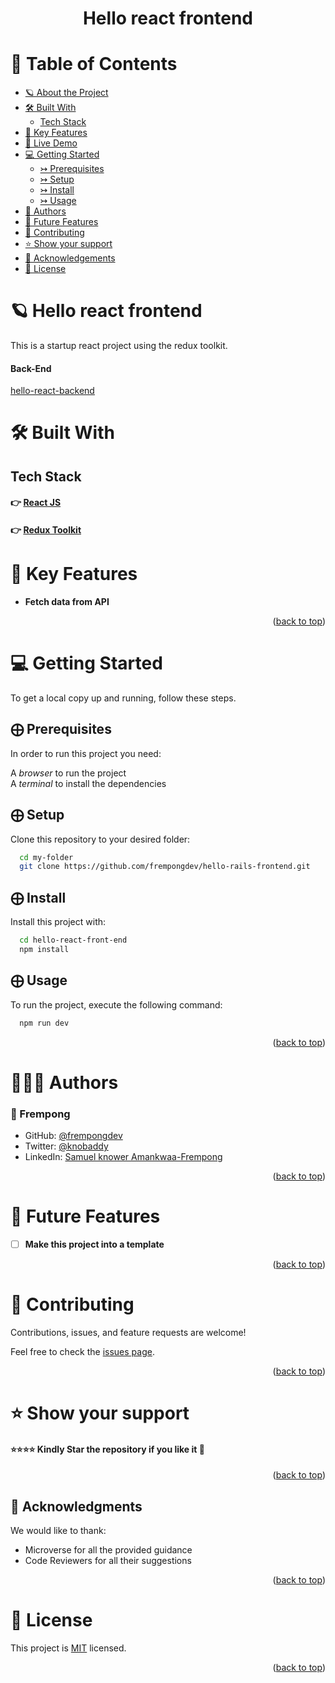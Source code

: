 <a name="readme-top"></a>

<div align="center">
  <h1><b>Hello react frontend</b></h1>
</div>

<!-- TABLE OF CONTENTS -->

# 📗 Table of Contents

- [🪐 About the Project](#about-project)
- [🛠 Built With](#built-with)
  - [Tech Stack](#tech-stack)
- [💮 Key Features](#key-features)
- [🚀 Live Demo](#live-demo)
- [💻 Getting Started](#getting-started)
  - [↣ Prerequisites](#prerequisites)
  - [↣ Setup](#setup)
  - [↣ Install](#install)
  - [↣ Usage](#usage)
- [👥 Authors](#authors)
- [🔭 Future Features](#future-features)
- [🤝 Contributing](#contributing)
- [⭐️ Show your support](#support)
- [🙏 Acknowledgements](#acknowledgements)
- [📝 License](#license)

<!-- PROJECT DESCRIPTION -->

# 🪐 Hello react frontend <a name="about-project"></a>
 This is a startup react project using the redux toolkit.
#### Back-End <a name="built-with"></a>

[hello-react-backend](https://github.com/frempongdev/hello-rails-backend.git)

# 🛠 Built With <a name="built-with"></a>

## Tech Stack <a name="tech-stack"></a>

#### 👉 [React JS](https://reactjs.org)
#### 👉 [Redux Toolkit](https://redux-toolkit.js.org/)

<!-- Features -->

# 💮 Key Features <a name="key-features"></a>

- **Fetch data from API**

<p align="right">(<a href="#readme-top">back to top</a>)</p>

<!-- LIVE DEMO -->




<!-- GETTING STARTED -->

# 💻 Getting Started <a name="getting-started"></a>

To get a local copy up and running, follow these steps.

## ⨁ Prerequisites <a name="prerequisites"></a>

In order to run this project you need:

  A _browser_ to run the project <br>
  A _terminal_ to install the dependencies

## ⨁ Setup <a name="setup"></a>

Clone this repository to your desired folder:

```sh
  cd my-folder
  git clone https://github.com/frempongdev/hello-rails-frontend.git
```

## ⨁ Install <a name="install"></a>

Install this project with:

```sh
  cd hello-react-front-end
  npm install
```

## ⨁ Usage <a name="usage"></a>

To run the project, execute the following command:

```sh
  npm run dev
```

<p align="right">(<a href="#readme-top">back to top</a>)</p>

<!-- AUTHORS -->

# 🧑🏽‍💻 Authors <a name="authors"></a>

### 👥 Frempong

- GitHub: [@frempongdev](https://github.com/frempongdev)
- Twitter: [@knobaddy](https://twitter.com/knobaddy)
- LinkedIn: [Samuel knower Amankwaa-Frempong](https://www.linkedin.com/in/frempongdev/)

<p align="right">(<a href="#readme-top">back to top</a>)</p>

<!-- FUTURE FEATURES -->

# 🔭 Future Features <a name="future-features"></a>

- [ ] **Make this project into a template**

<p align="right">(<a href="#readme-top">back to top</a>)</p>

<!-- CONTRIBUTING -->

# 🤝 Contributing <a name="contributing"></a>

Contributions, issues, and feature requests are welcome!

Feel free to check the [issues page](../../issues/).

<p align="right">(<a href="#readme-top">back to top</a>)</p>

<!-- SUPPORT -->

# ⭐️ Show your support <a name="support"></a>

#### ⭐️⭐️⭐️⭐️ Kindly Star the repository if you like it 💸

<p align="right">(<a href="#readme-top">back to top</a>)</p>

<!-- ACKNOWLEDGEMENTS -->

## 🙏 Acknowledgments <a name="acknowledgements"></a>

We would like to thank: 
- Microverse for all the provided guidance
- Code Reviewers for all their suggestions

<p align="right">(<a href="#readme-top">back to top</a>)</p>

<!-- LICENSE -->

# 📝 License <a name="license"></a>

This project is [MIT](./LICENSE) licensed.

<p align="right">(<a href="#readme-top">back to top</a>)</p>